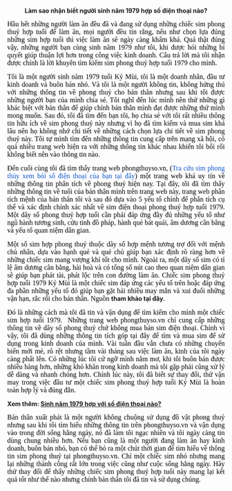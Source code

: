 <p dir="ltr" style="text-align:center"><strong>Làm sao nhận biết người sinh năm 1979 hợp số điện thoại nào?</strong></p>

<p dir="ltr" style="text-align:justify"><span style="color:rgb(0, 0, 0); font-family:cambria,serif; font-size:12pt">Hầu hết những người làm ăn đều đã và đang sử dụng những chiếc sim phong thuỷ hợp tuổi để làm ăn, mọi người đều tin rằng, nếu như chọn lựa đúng những sim hợp tuổi thì việc làm ăn sẽ ngày càng khấm khá. Quả thật đúng vậy, những người bạn cùng sinh năm 1979 như tôi, khi được hỏi những bí quyết giúp thuận lợi hơn trong công việc kinh doanh. Câu trả lời mà tôi nhận được chính là lời khuyên tìm kiếm sim phong thuỷ hợp tuổi 1979 cho mình.</span></p>

<p dir="ltr" style="text-align:justify"><span style="color:rgb(0, 0, 0); font-family:cambria,serif; font-size:12pt">Tôi là một người sinh năm 1979 tuổi Kỷ Mùi, tôi là một doanh nhân, đầu tư kinh doanh và buôn bán nhỏ. Và tôi là một người không tin, không hứng thú với những thông tin về phong thuỷ cho bản thân nhưng sau khi tôi được những người bạn của mình chia sẻ. Tôi nghĩ đến lúc mình nên thử những gì khác biệt với bản thân để giúp chính bản thân mình đạt được những thứ mình mong muốn. Sau đó, tôi đã tìm đến bạn tôi, họ chia sẻ với tôi rất nhiều thông tin hữu ích về sim phong thuỷ này nhưng vì họ đã tìm kiếm và mua sim khá lâu nên họ không nhớ chi tiết về những cách chọn lựa chi tiết về sim phong thuỷ này. Tôi tự mình tìm đến những thông tin cung cấp trên mạng xã hội, có quá nhiều trang web hiện ra với những thông tin khác nhau khiến tôi bối rối không biết nên vào thông tin nào.</span></p>

<p dir="ltr" style="text-align:justify"><span style="color:rgb(0, 0, 0); font-family:cambria,serif; font-size:12pt">Đến cuối cùng tôi đã tìm thấy trang web phongthuyso.vn, (</span><a href="https://dantri.com.vn/suc-manh-so/dang-sau-loi-quang-cao-ve-sim-phong-thuy-va-cach-xem-phong-thuy-sim-20190326135212271.htm" style="text-decoration-line: none;"><span style="color:rgb(17, 85, 204); font-family:cambria,serif; font-size:12pt">Tra cứu sim phong thủy xem bói số điện thoại của bạn tại đây</span></a><span style="color:rgb(0, 0, 0); font-family:cambria,serif; font-size:12pt">) một trang web khá uy tín về những thông tin phân tích về phong thuỷ hiện nay. Tại đây, tôi đã tìm thấy những thông tin về tuổi của bản thân mình trên trang web này, trang web phân tích mệnh của bản thân tôi và sau đó dựa vào 5 yếu tố chính để phân tích cụ thể và xác định chính xác nhất về sim điện thoại phong thuỷ hợp tuổi 1979. Một dãy số phong thuỷ hợp tuổi cần phải đáp ứng đầy đủ những yếu tố như ngũ hành tương sinh, cửu tinh đồ pháp, hành quẻ bát quái, âm dương cân bằng và yếu tố quan niệm dân gian.</span></p>

<p dir="ltr" style="text-align:justify"><span style="color:rgb(0, 0, 0); font-family:cambria,serif; font-size:12pt">Một số sim hợp phong thuỷ thuộc dãy số hợp mệnh tương trợ đối với mệnh chủ nhân, dựa vào hạnh quẻ và quẻ chủ giúp bạn xác định rõ ràng hơn về những chiếc sim mang vượng khí tốt cho mình. Ngoài ra, một dãy số sim có tỉ lệ âm dương cân bằng, hài hoà và có tổng số nút cao theo quan niệm dân gian sẽ giúp bạn phát tài, phát lộc trên con đường làm ăn. Chiếc sim phong thuỷ hợp tuổi 1979 Kỷ Mùi là một chiếc sim đáp ứng các yếu tố trên hoặc đáp ứng đa phần những yếu tố đó giúp bạn gặt hái nhiều may mắn và xui đuổi những vận hạn, rắc rối cho bản thân. Nguồn </span><strong>tham khảo </strong><a href="https://phongthuyso.vn/tuoi-ky-mui-hop-voi-so-dien-thoai-nao.html" style="text-decoration-line: none;"><strong>tại đây</strong></a><span style="color:rgb(0, 0, 0); font-family:cambria,serif; font-size:12pt">.</span></p>

<p dir="ltr" style="text-align:justify"><span style="color:rgb(0, 0, 0); font-family:cambria,serif; font-size:12pt">Đó là những cách mà tôi đã tin và vận dụng để tìm kiếm cho mình một chiếc sim hợp tuổi 1979. &nbsp;Những trang web phongthuyso.vn chỉ cung cấp những thông tin về dãy số phong thuỷ chứ không mua bán sim điện thoại. Chính vì vậy, tôi đã dùng những thông tin tích góp tại đây để tìm và mua sim để sử dụng trong kinh doanh của mình. Vài tuần đầu vẫn chưa có những chuyển biến mới mẻ, rõ rệt nhưng tầm vài tháng sau việc làm ăn, kinh của tôi ngày càng phất lên. Có những lúc tôi cứ ngỡ mình nằm mơ, khi tôi buôn bán được nhiều hàng hơn, những khó khăn trong kinh doanh mà tôi gặp phải cũng xử lý dễ dàng và nhanh chóng hơn. Chính lúc này, tôi đã biết sự thay đổi, thử vận may trong việc đầu tư một chiếc sim phong thuỷ hợp tuổi Kỷ Mùi là hoàn toàn hợp lý và đúng đắn.</span></p>

<p dir="ltr" style="text-align:justify"><strong>Xem thêm: <a href="https://www.slideshare.net/simphongthuy/lun-sinh-nm-1979-hp-vi-s-in-thoi-no-chnh-xc-nht">Sinh năm 1979 hợp với số điện thoại nào?</a></strong></p>

<p dir="ltr" style="text-align:justify"><span style="color:rgb(0, 0, 0); font-family:cambria,serif; font-size:12pt">Bản thân xuất phát là một người không chuộng sử dụng đồ vật phong thuỷ nhưng sau khi tôi tìm hiểu những thông tin trên phongthuyso.vn và vận dụng vào trong đời sống hằng ngày, nó đã làm tôi ngạc nhiên và tôi ngày càng tin dùng chung nhiều hơn. Nếu bạn cũng là một người đang làm ăn hay kinh doanh, buôn bán nhỏ, bạn có thể bỏ ra một chút thời gian để tìm hiểu về thông tin sim phong thuỷ tại phongthuyso.vn. Chỉ một chiếc sim nhỏ nhưng mang lại những thành công rất lớn trong việc cũng như cuộc sống hằng ngày. Hãy thử thay đổi để thấy những chiếc sim phong thuỷ hợp tuổi này mang lại kết quả tốt như thế nào nhưng chính bản thân tôi đã tin và sử dụng chúng.</span></p>

